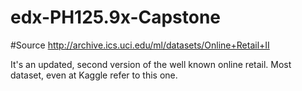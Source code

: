 # edx-PH125.9x-Capstone

#Source
http://archive.ics.uci.edu/ml/datasets/Online+Retail+II

It's an updated, second version of the well known online retail. Most dataset, even at Kaggle refer to this one.

